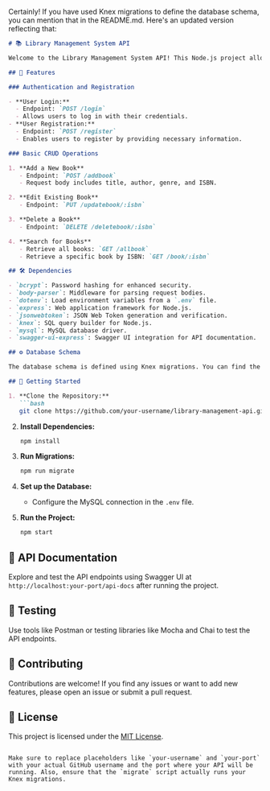 Certainly! If you have used Knex migrations to define the database schema, you can mention that in the README.md. Here's an updated version reflecting that:

```markdown
# 📚 Library Management System API

Welcome to the Library Management System API! This Node.js project allows you to manage your library's book collection with ease. Whether you're adding new books, editing details, or searching for specific titles, we've got you covered. Additionally, user authentication and registration are included for added security.

## 🚀 Features

### Authentication and Registration

- **User Login:**
  - Endpoint: `POST /login`
  - Allows users to log in with their credentials.
- **User Registration:**
  - Endpoint: `POST /register`
  - Enables users to register by providing necessary information.

### Basic CRUD Operations

1. **Add a New Book**
   - Endpoint: `POST /addbook`
   - Request body includes title, author, genre, and ISBN.

2. **Edit Existing Book**
   - Endpoint: `PUT /updatebook/:isbn`

3. **Delete a Book**
   - Endpoint: `DELETE /deletebook/:isbn`

4. **Search for Books**
   - Retrieve all books: `GET /allbook`
   - Retrieve a specific book by ISBN: `GET /book/:isbn`

## 🛠️ Dependencies

- `bcrypt`: Password hashing for enhanced security.
- `body-parser`: Middleware for parsing request bodies.
- `dotenv`: Load environment variables from a `.env` file.
- `express`: Web application framework for Node.js.
- `jsonwebtoken`: JSON Web Token generation and verification.
- `knex`: SQL query builder for Node.js.
- `mysql`: MySQL database driver.
- `swagger-ui-express`: Swagger UI integration for API documentation.

## ⚙️ Database Schema

The database schema is defined using Knex migrations. You can find the migration files in the `migrations` directory.

## 🚦 Getting Started

1. **Clone the Repository:**
   ```bash
   git clone https://github.com/your-username/library-management-api.git
   ```

2. **Install Dependencies:**
   ```bash
   npm install
   ```

3. **Run Migrations:**
   ```bash
   npm run migrate
   ```

4. **Set up the Database:**
   - Configure the MySQL connection in the `.env` file.

5. **Run the Project:**
   ```bash
   npm start
   ```

## 📖 API Documentation

Explore and test the API endpoints using Swagger UI at `http://localhost:your-port/api-docs` after running the project.

## 🧪 Testing

Use tools like Postman or testing libraries like Mocha and Chai to test the API endpoints.

## 🤝 Contributing

Contributions are welcome! If you find any issues or want to add new features, please open an issue or submit a pull request.

## 📄 License

This project is licensed under the [MIT License](LICENSE).
```

Make sure to replace placeholders like `your-username` and `your-port` with your actual GitHub username and the port where your API will be running. Also, ensure that the `migrate` script actually runs your Knex migrations.
